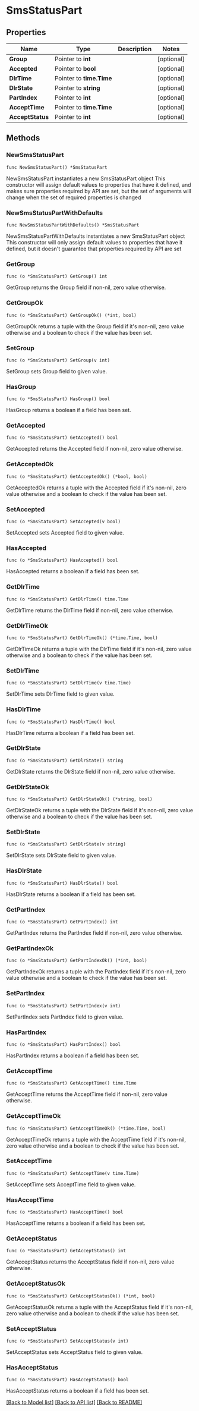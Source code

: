 # SmsStatusPart

## Properties

Name | Type | Description | Notes
------------ | ------------- | ------------- | -------------
**Group** | Pointer to **int** |  | [optional] 
**Accepted** | Pointer to **bool** |  | [optional] 
**DlrTime** | Pointer to **time.Time** |  | [optional] 
**DlrState** | Pointer to **string** |  | [optional] 
**PartIndex** | Pointer to **int** |  | [optional] 
**AcceptTime** | Pointer to **time.Time** |  | [optional] 
**AcceptStatus** | Pointer to **int** |  | [optional] 

## Methods

### NewSmsStatusPart

`func NewSmsStatusPart() *SmsStatusPart`

NewSmsStatusPart instantiates a new SmsStatusPart object
This constructor will assign default values to properties that have it defined,
and makes sure properties required by API are set, but the set of arguments
will change when the set of required properties is changed

### NewSmsStatusPartWithDefaults

`func NewSmsStatusPartWithDefaults() *SmsStatusPart`

NewSmsStatusPartWithDefaults instantiates a new SmsStatusPart object
This constructor will only assign default values to properties that have it defined,
but it doesn't guarantee that properties required by API are set

### GetGroup

`func (o *SmsStatusPart) GetGroup() int`

GetGroup returns the Group field if non-nil, zero value otherwise.

### GetGroupOk

`func (o *SmsStatusPart) GetGroupOk() (*int, bool)`

GetGroupOk returns a tuple with the Group field if it's non-nil, zero value otherwise
and a boolean to check if the value has been set.

### SetGroup

`func (o *SmsStatusPart) SetGroup(v int)`

SetGroup sets Group field to given value.

### HasGroup

`func (o *SmsStatusPart) HasGroup() bool`

HasGroup returns a boolean if a field has been set.

### GetAccepted

`func (o *SmsStatusPart) GetAccepted() bool`

GetAccepted returns the Accepted field if non-nil, zero value otherwise.

### GetAcceptedOk

`func (o *SmsStatusPart) GetAcceptedOk() (*bool, bool)`

GetAcceptedOk returns a tuple with the Accepted field if it's non-nil, zero value otherwise
and a boolean to check if the value has been set.

### SetAccepted

`func (o *SmsStatusPart) SetAccepted(v bool)`

SetAccepted sets Accepted field to given value.

### HasAccepted

`func (o *SmsStatusPart) HasAccepted() bool`

HasAccepted returns a boolean if a field has been set.

### GetDlrTime

`func (o *SmsStatusPart) GetDlrTime() time.Time`

GetDlrTime returns the DlrTime field if non-nil, zero value otherwise.

### GetDlrTimeOk

`func (o *SmsStatusPart) GetDlrTimeOk() (*time.Time, bool)`

GetDlrTimeOk returns a tuple with the DlrTime field if it's non-nil, zero value otherwise
and a boolean to check if the value has been set.

### SetDlrTime

`func (o *SmsStatusPart) SetDlrTime(v time.Time)`

SetDlrTime sets DlrTime field to given value.

### HasDlrTime

`func (o *SmsStatusPart) HasDlrTime() bool`

HasDlrTime returns a boolean if a field has been set.

### GetDlrState

`func (o *SmsStatusPart) GetDlrState() string`

GetDlrState returns the DlrState field if non-nil, zero value otherwise.

### GetDlrStateOk

`func (o *SmsStatusPart) GetDlrStateOk() (*string, bool)`

GetDlrStateOk returns a tuple with the DlrState field if it's non-nil, zero value otherwise
and a boolean to check if the value has been set.

### SetDlrState

`func (o *SmsStatusPart) SetDlrState(v string)`

SetDlrState sets DlrState field to given value.

### HasDlrState

`func (o *SmsStatusPart) HasDlrState() bool`

HasDlrState returns a boolean if a field has been set.

### GetPartIndex

`func (o *SmsStatusPart) GetPartIndex() int`

GetPartIndex returns the PartIndex field if non-nil, zero value otherwise.

### GetPartIndexOk

`func (o *SmsStatusPart) GetPartIndexOk() (*int, bool)`

GetPartIndexOk returns a tuple with the PartIndex field if it's non-nil, zero value otherwise
and a boolean to check if the value has been set.

### SetPartIndex

`func (o *SmsStatusPart) SetPartIndex(v int)`

SetPartIndex sets PartIndex field to given value.

### HasPartIndex

`func (o *SmsStatusPart) HasPartIndex() bool`

HasPartIndex returns a boolean if a field has been set.

### GetAcceptTime

`func (o *SmsStatusPart) GetAcceptTime() time.Time`

GetAcceptTime returns the AcceptTime field if non-nil, zero value otherwise.

### GetAcceptTimeOk

`func (o *SmsStatusPart) GetAcceptTimeOk() (*time.Time, bool)`

GetAcceptTimeOk returns a tuple with the AcceptTime field if it's non-nil, zero value otherwise
and a boolean to check if the value has been set.

### SetAcceptTime

`func (o *SmsStatusPart) SetAcceptTime(v time.Time)`

SetAcceptTime sets AcceptTime field to given value.

### HasAcceptTime

`func (o *SmsStatusPart) HasAcceptTime() bool`

HasAcceptTime returns a boolean if a field has been set.

### GetAcceptStatus

`func (o *SmsStatusPart) GetAcceptStatus() int`

GetAcceptStatus returns the AcceptStatus field if non-nil, zero value otherwise.

### GetAcceptStatusOk

`func (o *SmsStatusPart) GetAcceptStatusOk() (*int, bool)`

GetAcceptStatusOk returns a tuple with the AcceptStatus field if it's non-nil, zero value otherwise
and a boolean to check if the value has been set.

### SetAcceptStatus

`func (o *SmsStatusPart) SetAcceptStatus(v int)`

SetAcceptStatus sets AcceptStatus field to given value.

### HasAcceptStatus

`func (o *SmsStatusPart) HasAcceptStatus() bool`

HasAcceptStatus returns a boolean if a field has been set.


[[Back to Model list]](../README.md#documentation-for-models) [[Back to API list]](../README.md#documentation-for-api-endpoints) [[Back to README]](../README.md)


